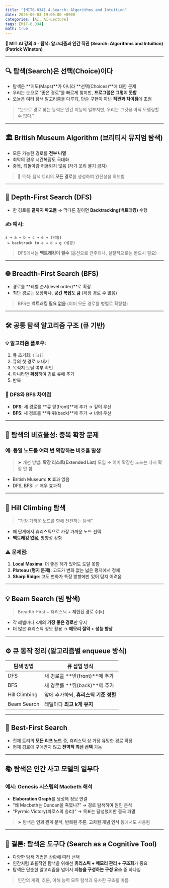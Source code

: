 ```yaml
---
title: "[MIT6.034] 4.Search: Algorithms and Intuition"
date: 2025-06-03 19:00:00 +0900
categories: [AI. AI-Lecture]
tags: [MIT-6.034]
math: true
---
```


**📘 MIT AI 강의 4 - 탐색: 알고리즘과 인간 직관 (Search: Algorithms and Intuition) (Patrick Winston)**

---

## 🔍 **탐색(Search)은 선택(Choice)이다**

* 탐색은 \*\*지도(Maps)\*\*가 아니라 \*\*선택(Choices)\*\*에 대한 문제
* 우리는 눈으로 “좋은 경로”를 빠르게 찾지만, **프로그램은 그렇지 못함**
* 오늘은 여러 탐색 알고리즘을 다루되, 단순 구현이 아닌 **직관과 차이점**에 초점

> "눈으로 경로 찾는 능력은 인간 지능의 일부지만, 우리는 그것을 아직 모델링할 수 없다."

---

## 🏛️ **British Museum Algorithm (브리티시 뮤지엄 탐색)**

* 모든 가능한 경로를 **전부 나열**
* 최악의 경우 시간복잡도 극대화
* 중복, 되돌아감 허용되지 않음 (자기 꼬리 물기 금지)

> 🧠 목적: 탐색 트리의 **모든 경로**를 생성하여 완전성을 확보함

---

## 🌊 **Depth-First Search (DFS)**

* 한 경로를 **끝까지 파고듦** → 막다른 길이면 **Backtracking(백트래킹)** 수행

### ✍️ 예시:

```
s → a → b → c → e → (막힘)
 ↳ backtrack to a → d → g (성공)
```

> DFS에서는 **백트래킹이 필수** (옵션으로 간주되나, 실질적으로는 반드시 필요)

---

## 🌐 **Breadth-First Search (BFS)**

* 경로를 \*\*레벨 순서(level order)\*\*로 확장
* 최단 경로는 보장하나, **공간 복잡도 큼** (확장 경로 수 많음)

> BFS는 **백트래킹 필요 없음** (이미 모든 경로를 병렬로 확장함)

---

## 🛠️ **공통 탐색 알고리즘 구조 (큐 기반)**

### 💡 알고리즘 플로우:

1. 큐 초기화: `[[s]]`
2. 큐의 첫 경로 꺼내기
3. 목적지 도달 여부 확인
4. 아니라면 **확장**하여 경로 큐에 추가
5. 반복

### 🚩 DFS와 BFS 차이점

* **DFS**: 새 경로를 \*\*큐 앞(front)\*\*에 추가 → 깊이 우선
* **BFS**: 새 경로를 \*\*큐 뒤(back)\*\*에 추가 → 너비 우선

---

## 💬 **탐색의 비효율성: 중복 확장 문제**

### 예: 동일 노드를 여러 번 확장하는 비효율 발생

> ➤ 개선 방법: **확장 리스트(Extended List)** 도입 → 이미 확장한 노드는 다시 확장 안 함

* British Museum: ❌ 효과 없음
* DFS, BFS: ✅ 매우 효과적

---

## 🧭 **Hill Climbing 탐색**

> "가장 가까운 노드를 향해 전진하는 탐색"

* 매 단계에서 휴리스틱으로 가장 가까운 노드 선택
* **백트래킹 없음**, 방향성 강함

### ⚠️ 문제점:

1. **Local Maxima**: 더 좋은 해가 있어도 도달 못함
2. **Plateau (평지 문제)**: 고도가 변화 없는 넓은 평지에서 정체
3. **Sharp Ridge**: 고도 변화가 특정 방향에만 있어 탐지 어려움

---

## 💡 **Beam Search (빔 탐색)**

> Breadth-First + 휴리스틱 + **제한된 경로 수(k)**

* 각 레벨마다 k개의 **가장 좋은 경로**만 유지
* 더 많은 휴리스틱 정보 활용 → **메모리 절약 + 성능 향상**

---

## ⚙️ **큐 동작 정리 (알고리즘별 enqueue 방식)**

| 탐색 방법         | 큐 삽입 방식                    |
| ------------- | -------------------------- |
| DFS           | 새 경로를 \*\*앞(front)\*\*에 추가 |
| BFS           | 새 경로를 \*\*뒤(back)\*\*에 추가  |
| Hill Climbing | 앞에 추가하되, **휴리스틱 기준 정렬**    |
| Beam Search   | 레벨마다 **최고 k개 유지**          |

---

## 🤖 **Best-First Search**

* 전체 트리의 **모든 리프 노드** 중, 휴리스틱 상 가장 유망한 경로 확장
* 현재 경로에 구애받지 않고 **전역적 최선 선택** 가능

---

## 📚 **탐색은 인간 사고 모델의 일부다**

### 예시: Genesis 시스템의 **Macbeth 해석**

* **Elaboration Graph**를 생성해 정보 연결
* “왜 Macbeth는 Duncan을 죽였나?” → 경로 탐색하여 원인 분석
* “Pyrrhic Victory(피로스의 승리)” → 목표는 달성했지만 결국 파멸

> ➤ 탐색은 **인과 관계 분석**, **반복된 추론**, **고차원 개념 인식** 등에서도 사용됨

---

## 🧠 **결론: 탐색은 도구다 (Search as a Cognitive Tool)**

* 다양한 탐색 기법은 상황에 따라 선택
* 인간처럼 효율적인 탐색을 위해선 **휴리스틱 + 메모리 관리 + 구조화**가 중요
* 탐색은 단순한 알고리즘을 넘어서 **지능을 구성하는 구성 요소** 중 하나임

> 인간의 계획, 추론, 이해 능력 모두 탐색과 유사한 구조를 따름
